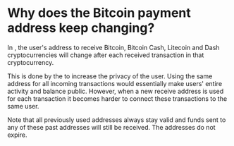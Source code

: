 # Why does the Bitcoin payment address keep changing?

In , the user's address to receive Bitcoin, Bitcoin Cash, Litecoin and Dash cryptocurrencies will change after each received transaction in that cryptocurrency.

This is done by the to increase the privacy of the user. Using the same address for all incoming transactions would essentially make users' entire activity and balance public. However, when a new receive address is used for each transaction it becomes harder to connect these transactions to the same user.

Note that all previously used addresses always stay valid and funds sent to any of these past addresses will still be received. The addresses do not expire.
